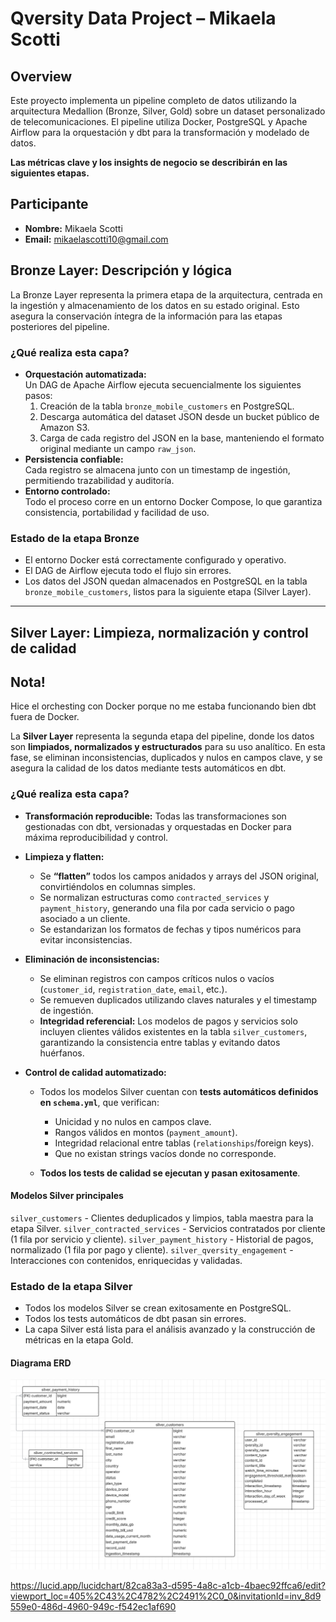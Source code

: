 # Qversity Data Project – Mikaela Scotti

## Overview

Este proyecto implementa un pipeline completo de datos utilizando la arquitectura Medallion (Bronze, Silver, Gold) sobre un dataset personalizado de telecomunicaciones. El pipeline utiliza Docker, PostgreSQL y Apache Airflow para la orquestación y dbt para la transformación y modelado de datos.

**Las métricas clave y los insights de negocio se describirán en las siguientes etapas.**


## Participante

- **Nombre:** Mikaela Scotti  
- **Email:** mikaelascotti10@gmail.com


## Bronze Layer: Descripción y lógica

La Bronze Layer representa la primera etapa de la arquitectura, centrada en la ingestión y almacenamiento de los datos en su estado original. Esto asegura la conservación íntegra de la información para las etapas posteriores del pipeline.

### ¿Qué realiza esta capa?

- **Orquestación automatizada:**  
  Un DAG de Apache Airflow ejecuta secuencialmente los siguientes pasos:
    1. Creación de la tabla `bronze_mobile_customers` en PostgreSQL.
    2. Descarga automática del dataset JSON desde un bucket público de Amazon S3.
    3. Carga de cada registro del JSON en la base, manteniendo el formato original mediante un campo `raw_json`.
- **Persistencia confiable:**  
  Cada registro se almacena junto con un timestamp de ingestión, permitiendo trazabilidad y auditoría.
- **Entorno controlado:**  
  Todo el proceso corre en un entorno Docker Compose, lo que garantiza consistencia, portabilidad y facilidad de uso.

### Estado de la etapa Bronze

- El entorno Docker está correctamente configurado y operativo.
- El DAG de Airflow ejecuta todo el flujo sin errores.
- Los datos del JSON quedan almacenados en PostgreSQL en la tabla `bronze_mobile_customers`, listos para la siguiente etapa (Silver Layer).

---

## Silver Layer: Limpieza, normalización y control de calidad

## Nota! 
Hice el orchesting con Docker porque no me estaba funcionando bien dbt fuera de Docker.

La **Silver Layer** representa la segunda etapa del pipeline, donde los datos son **limpiados, normalizados y estructurados** para su uso analítico. En esta fase, se eliminan inconsistencias, duplicados y nulos en campos clave, y se asegura la calidad de los datos mediante tests automáticos en dbt.

### ¿Qué realiza esta capa?

* **Transformación reproducible:**
  Todas las transformaciones son gestionadas con dbt, versionadas y orquestadas en Docker para máxima reproducibilidad y control.

* **Limpieza y flatten:**

  * Se **“flatten”** todos los campos anidados y arrays del JSON original, convirtiéndolos en columnas simples.
  * Se normalizan estructuras como `contracted_services` y `payment_history`, generando una fila por cada servicio o pago asociado a un cliente.
  * Se estandarizan los formatos de fechas y tipos numéricos para evitar inconsistencias.

* **Eliminación de inconsistencias:**

  * Se eliminan registros con campos críticos nulos o vacíos (`customer_id`, `registration_date`, `email`, etc.).
  * Se remueven duplicados utilizando claves naturales y el timestamp de ingestión.
  * **Integridad referencial:**
    Los modelos de pagos y servicios solo incluyen clientes válidos existentes en la tabla `silver_customers`, garantizando la consistencia entre tablas y evitando datos huérfanos.

* **Control de calidad automatizado:**

  * Todos los modelos Silver cuentan con **tests automáticos definidos en `schema.yml`**, que verifican:

    * Unicidad y no nulos en campos clave.
    * Rangos válidos en montos (`payment_amount`).
    * Integridad relacional entre tablas (`relationships`/foreign keys).
    * Que no existan strings vacíos donde no corresponde.
  * **Todos los tests de calidad se ejecutan y pasan exitosamente**.

#### Modelos Silver principales

`silver_customers` - Clientes deduplicados y limpios, tabla maestra para la etapa Silver.
`silver_contracted_services` - Servicios contratados por cliente (1 fila por servicio y cliente).
`silver_payment_history` - Historial de pagos, normalizado (1 fila por pago y cliente).
`silver_qversity_engagement` - Interacciones con contenidos, enriquecidas y validadas.

### Estado de la etapa Silver

* Todos los modelos Silver se crean exitosamente en PostgreSQL.
* Todos los tests automáticos de dbt pasan sin errores.
* La capa Silver está lista para el análisis avanzado y la construcción de métricas en la etapa Gold.

#### Diagrama ERD
![ERD de la Silver Layer](ERD.png)

https://lucid.app/lucidchart/82ca83a3-d595-4a8c-a1cb-4baec92ffca6/edit?viewport_loc=405%2C43%2C4782%2C2491%2C0_0&invitationId=inv_8d9559e0-486d-4960-949c-f542ec1af690

